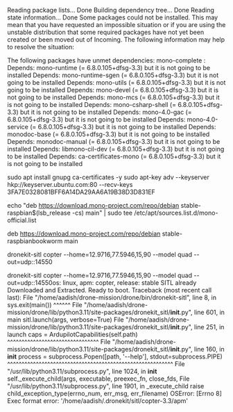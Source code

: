 Reading package lists... Done
Building dependency tree... Done
Reading state information... Done
Some packages could not be installed. This may mean that you have
requested an impossible situation or if you are using the unstable
distribution that some required packages have not yet been created
or been moved out of Incoming.
The following information may help to resolve the situation:

The following packages have unmet dependencies:
 mono-complete : Depends: mono-runtime (= 6.8.0.105+dfsg-3.3) but it is not going to be installed
                 Depends: mono-runtime-sgen (= 6.8.0.105+dfsg-3.3) but it is not going to be installed
                 Depends: mono-utils (= 6.8.0.105+dfsg-3.3) but it is not going to be installed
                 Depends: mono-devel (= 6.8.0.105+dfsg-3.3) but it is not going to be installed
                 Depends: mono-mcs (= 6.8.0.105+dfsg-3.3) but it is not going to be installed
                 Depends: mono-csharp-shell (= 6.8.0.105+dfsg-3.3) but it is not going to be installed
                 Depends: mono-4.0-gac (= 6.8.0.105+dfsg-3.3) but it is not going to be installed
                 Depends: mono-4.0-service (= 6.8.0.105+dfsg-3.3) but it is not going to be installed
                 Depends: monodoc-base (= 6.8.0.105+dfsg-3.3) but it is not going to be installed
                 Depends: monodoc-manual (= 6.8.0.105+dfsg-3.3) but it is not going to be installed
                 Depends: libmono-cil-dev (= 6.8.0.105+dfsg-3.3) but it is not going to be installed
                 Depends: ca-certificates-mono (= 6.8.0.105+dfsg-3.3) but it is not going to be installed

sudo apt install gnupg ca-certificates -y
sudo apt-key adv --keyserver hkp://keyserver.ubuntu.com:80 --recv-keys 3FA7E0328081BFF6A14DA29AA6A19B38D3D831EF

echo "deb https://download.mono-project.com/repo/debian stable-raspbian$(lsb_release -cs) main" | sudo tee /etc/apt/sources.list.d/mono-official.list

deb https://download.mono-project.com/repo/debian stable-raspbianbookworm main

dronekit-sitl copter --home=12.9716,77.5946,15,90 --model quad --out=udp:<your-windows-ip>:14550

dronekit-sitl copter --home=12.9716,77.5946,15,90 --model quad --out=udp::14550os: linux, apm: copter, release: stable
SITL already Downloaded and Extracted.
Ready to boot.
Traceback (most recent call last):
  File "/home/aadish/drone-mission/drone/bin/dronekit-sitl", line 8, in <module>
    sys.exit(main())
             ^^^^^^
  File "/home/aadish/drone-mission/drone/lib/python3.11/site-packages/dronekit_sitl/__init__.py", line 601, in main
    sitl.launch(args, verbose=True)
  File "/home/aadish/drone-mission/drone/lib/python3.11/site-packages/dronekit_sitl/__init__.py", line 251, in launch
    caps = ArdupilotCapabilities(self.path)
           ^^^^^^^^^^^^^^^^^^^^^^^^^^^^^^^^
  File "/home/aadish/drone-mission/drone/lib/python3.11/site-packages/dronekit_sitl/__init__.py", line 160, in __init__
    process = subprocess.Popen([path, '--help'], stdout=subprocess.PIPE)
              ^^^^^^^^^^^^^^^^^^^^^^^^^^^^^^^^^^^^^^^^^^^^^^^^^^^^^^^^^^
  File "/usr/lib/python3.11/subprocess.py", line 1024, in __init__
    self._execute_child(args, executable, preexec_fn, close_fds,
  File "/usr/lib/python3.11/subprocess.py", line 1901, in _execute_child
    raise child_exception_type(errno_num, err_msg, err_filename)
OSError: [Errno 8] Exec format error: '/home/aadish/.dronekit/sitl/copter-3.3/apm'
